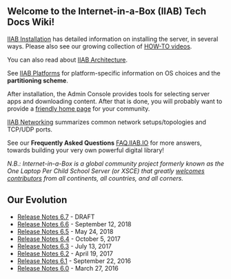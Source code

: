 ## Welcome to the Internet-in-a-Box (IIAB) Tech Docs Wiki!

[IIAB Installation](https://github.com/iiab/iiab/wiki/IIAB-Installation) has detailed information on installing the server, in several ways.  Please also see our growing collection of [HOW-TO videos](https://www.youtube.com/channel/UC0cBGCxr_WPBPa3IqPVEe3g).

You can also read about [IIAB Architecture](https://github.com/iiab/iiab/wiki/IIAB-Architecture).

See [IIAB Platforms](https://github.com/iiab/iiab/wiki/IIAB-Platforms) for platform-specific information on OS choices and the **partitioning scheme**.

After installation, the Admin Console provides tools for selecting server apps and downloading content. After that is done, you will probably want to provide a [friendly home page](https://github.com/iiab/iiab/wiki/IIAB-Menuing) for your community.

[IIAB Networking](https://github.com/iiab/iiab/wiki/IIAB-Networking) summarizes common network setups/topologies and TCP/UDP ports.

See our **Frequently Asked Questions** [FAQ.IIAB.IO](http://FAQ.IIAB.IO) for more answers, towards building your very own powerful digital library!

_N.B.: Internet-in-a-Box is a global community project formerly known as the One Laptop Per Child School Server (or XSCE) that greatly [welcomes contributors](https://github.com/iiab/iiab/wiki/IIAB-Contributors-Guide) from all continents, all countries, and all corners._


## Our Evolution
 * [Release Notes 6.7](https://github.com/iiab/iiab/wiki/IIAB-6.7-Release-Notes) - DRAFT
 * [Release Notes 6.6](https://github.com/iiab/iiab/wiki/IIAB-6.6-Release-Notes) - September 12, 2018
 * [Release Notes 6.5](https://github.com/iiab/iiab/wiki/IIAB-6.5-Release-Notes) - May 24, 2018
 * [Release Notes 6.4](https://github.com/iiab/iiab/wiki/IIAB-6.4-Release-Notes) - October 5, 2017
 * [Release Notes 6.3](https://github.com/iiab/iiab/wiki/IIAB-6.3-Release-Notes) - July 13, 2017
 * [Release Notes 6.2](https://github.com/xsce/xsce/wiki/IIAB-6.2-Release-Notes) - April 19, 2017
 * [Release Notes 6.1](https://github.com/xsce/xsce/blob/release-6.2/ReleaseNotes6.1.md) - September 22, 2016
 * [Release Notes 6.0](https://github.com/xsce/xsce/blob/release-6.2/ReleaseNotes6.0.md) - March 27, 2016